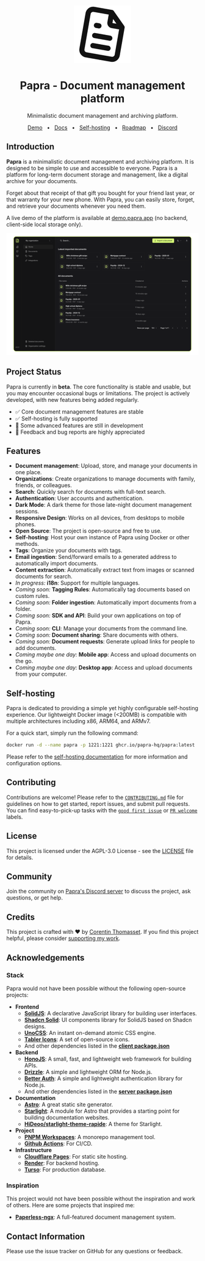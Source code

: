 <p align="center">
<picture>
    <source srcset="./.github/icon-dark.png" media="(prefers-color-scheme: light)">
    <source srcset="./.github/icon-light.png" media="(prefers-color-scheme: dark)">
    <img src="./.github/icon-dark.png" alt="Header banner">
</picture>
</p>

<h1 align="center">
  Papra - Document management platform
</h1>
<p align="center">
  Minimalistic document management and archiving platform.
</p>

<p align="center">
  <a href="https://demo.papra.app">Demo</a>
  <span>&nbsp;&nbsp;•&nbsp;&nbsp;</span>
  <a href="https://docs.papra.app">Docs</a>
  <span>&nbsp;&nbsp;•&nbsp;&nbsp;</span>
  <a href="https://docs.papra.app/self-hosting/using-docker">Self-hosting</a>
  <span>&nbsp;&nbsp;•&nbsp;&nbsp;</span>
  <a href="https://github.com/orgs/papra-hq/projects/2">Roadmap</a>
  <span>&nbsp;&nbsp;•&nbsp;&nbsp;</span>
  <a href="https://discord.gg/8UPjzsrBNF">Discord</a>
  <!-- <span>&nbsp;&nbsp;•&nbsp;&nbsp;</span>
  <a href="https://dashboard.papra.app">Managed instance</a> -->
</p>

## Introduction

**Papra** is a minimalistic document management and archiving platform. It is designed to be simple to use and accessible to everyone. Papra is a platform for long-term document storage and management, like a digital archive for your documents.

Forget about that receipt of that gift you bought for your friend last year, or that warranty for your new phone. With Papra, you can easily store, forget, and retrieve your documents whenever you need them.

A live demo of the platform is available at [demo.papra.app](https://demo.papra.app) (no backend, client-side local storage only).

[![Papra](./.github/papra-screenshot.png)](https://demo.papra.app)

## Project Status

Papra is currently in **beta**. The core functionality is stable and usable, but you may encounter occasional bugs or limitations. The project is actively developed, with new features being added regularly.

- ✅ Core document management features are stable
- ✅ Self-hosting is fully supported
- 🚧 Some advanced features are still in development
- 📝 Feedback and bug reports are highly appreciated

## Features

- **Document management**: Upload, store, and manage your documents in one place.
- **Organizations**: Create organizations to manage documents with family, friends, or colleagues.
- **Search**: Quickly search for documents with full-text search.
- **Authentication**: User accounts and authentication.
- **Dark Mode**: A dark theme for those late-night document management sessions.
- **Responsive Design**: Works on all devices, from desktops to mobile phones.
- **Open Source**: The project is open-source and free to use.
- **Self-hosting**: Host your own instance of Papra using Docker or other methods.
- **Tags**: Organize your documents with tags.
- **Email ingestion**: Send/forward emails to a generated address to automatically import documents.
- **Content extraction**: Automatically extract text from images or scanned documents for search.
- *In progress:* **i18n**: Support for multiple languages.
- *Coming soon:* **Tagging Rules**: Automatically tag documents based on custom rules.
- *Coming soon:* **Folder ingestion**: Automatically import documents from a folder.
- *Coming soon:* **SDK and API**: Build your own applications on top of Papra.
- *Coming soon:* **CLI**: Manage your documents from the command line.
- *Coming soon:* **Document sharing**: Share documents with others.
- *Coming soon:* **Document requests**: Generate upload links for people to add documents.
- *Coming maybe one day:* **Mobile app**: Access and upload documents on the go.
- *Coming maybe one day:* **Desktop app**: Access and upload documents from your computer.

## Self-hosting

Papra is dedicated to providing a simple yet highly configurable self-hosting experience. Our lightweight Docker image (<200MB) is compatible with multiple architectures including x86, ARM64, and ARMv7.

For a quick start, simply run the following command:

```bash
docker run -d --name papra -p 1221:1221 ghcr.io/papra-hq/papra:latest
```

Please refer to the [self-hosting documentation](https://docs.papra.app/self-hosting/using-docker) for more information and configuration options.

## Contributing

Contributions are welcome! Please refer to the [`CONTRIBUTING.md`](./CONTRIBUTING.md) file for guidelines on how to get started, report issues, and submit pull requests.
You can find easy-to-pick-up tasks with the [`good first issue`](https://github.com/papra-hq/papra/issues?q=sort%3Aupdated-desc%20is%3Aissue%20is%3Aopen%20label%3A%22good%20first%20issue%22) or [`PR welcome`](https://github.com/papra-hq/papra/issues?q=sort%3Aupdated-desc%20is%3Aissue%20is%3Aopen%20label%3A%22good%20first%20issue%22) labels.

## License

This project is licensed under the AGPL-3.0 License - see the [LICENSE](./LICENSE) file for details.

## Community

Join the community on [Papra's Discord server](https://discord.gg/8UPjzsrBNF) to discuss the project, ask questions, or get help.

## Credits

This project is crafted with ❤️ by [Corentin Thomasset](https://corentin.tech).
If you find this project helpful, please consider [supporting my work](https://buymeacoffee.com/cthmsst).

## Acknowledgements

### Stack

Papra would not have been possible without the following open-source projects:

- **Frontend**
  - **[SolidJS](https://www.solidjs.com)**: A declarative JavaScript library for building user interfaces.
  - **[Shadcn Solid](https://shadcn-solid.com/)**: UI components library for SolidJS based on Shadcn designs.
  - **[UnoCSS](https://unocss.dev/)**: An instant on-demand atomic CSS engine.
  - **[Tabler Icons](https://tablericons.com/)**: A set of open-source icons.
  - And other dependencies listed in the **[client package.json](./apps/papra-client/package.json)**
- **Backend**
  - **[HonoJS](https://hono.dev/)**: A small, fast, and lightweight web framework for building APIs.
  - **[Drizzle](https://orm.drizzle.team/)**: A simple and lightweight ORM for Node.js.
  - **[Better Auth](https://better-auth.com/)**: A simple and lightweight authentication library for Node.js.
  - And other dependencies listed in the **[server package.json](./apps/papra-server/package.json)**
- **Documentation**
  - **[Astro](https://astro.build)**: A great static site generator.
  - **[Starlight](https://starlight.astro.build)**: A module for Astro that provides a starting point for building documentation websites.
  - **[HiDeoo/starlight-theme-rapide](https://github.com/HiDeoo/starlight-theme-rapide)**: A theme for Starlight.
- **Project**
  - **[PNPM Workspaces](https://pnpm.io/workspaces)**: A monorepo management tool.
  - **[Github Actions](https://github.com/features/actions)**: For CI/CD.
- **Infrastructure**
  - **[Cloudflare Pages](https://pages.cloudflare.com/)**: For static site hosting.
  - **[Render](https://render.com/)**: For backend hosting.
  - **[Turso](https://turso.tech/)**: For production database.

### Inspiration

This project would not have been possible without the inspiration and work of others. Here are some projects that inspired me:

- **[Paperless-ngx](https://paperless-ngx.com/)**: A full-featured document management system.

## Contact Information

Please use the issue tracker on GitHub for any questions or feedback.
